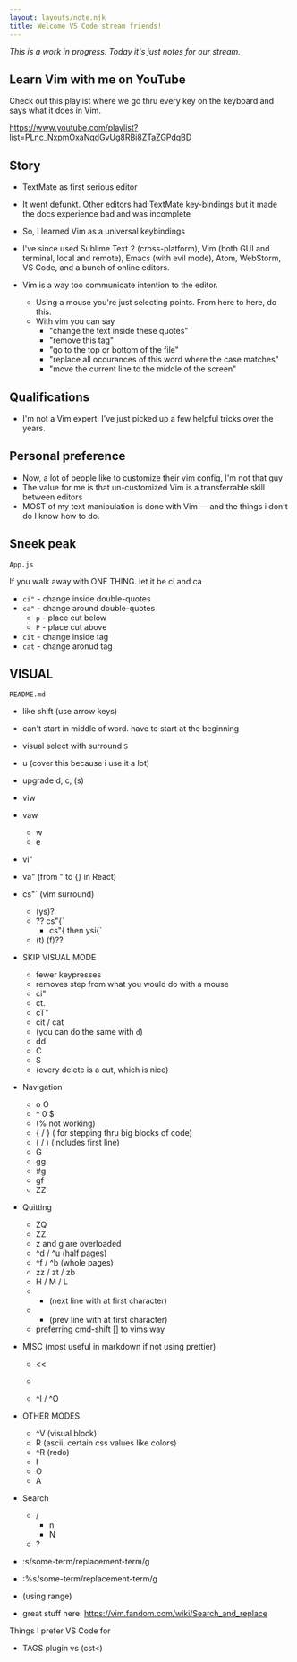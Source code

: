 ```yaml
---
layout: layouts/note.njk
title: Welcome VS Code stream friends!
---
```


_This is a work in progress. Today it's just notes for our stream._

## Learn Vim with me on YouTube

Check out this playlist where we go thru every key on the keyboard and says what it does in Vim.

https://www.youtube.com/playlist?list=PLnc_NxpmOxaNqdGvUg8RBi8ZTaZGPdqBD

## Story

- TextMate as first serious editor
- It went defunkt. Other editors had TextMate key-bindings but it made the docs experience bad and was incomplete
- So, I learned Vim as a universal keybindings
- I've since used Sublime Text 2 (cross-platform), Vim (both GUI and terminal, local and remote), Emacs (with evil mode), Atom, WebStorm, VS Code, and a bunch of online editors.

- Vim is a way too communicate intention to the editor.
  - Using a mouse you're just selecting points. From here to here, do this.
  - With vim you can say
    - "change the text inside these quotes"
    - "remove this tag"
    - "go to the top or bottom of the file"
    - "replace all occurances of this word where the case matches"
    - "move the current line to the middle of the screen"

## Qualifications

- I'm not a Vim expert. I've just picked up a few helpful tricks over the years.

## Personal preference

- Now, a lot of people like to customize their vim config, I'm not that guy
- The value for me is that un-customized Vim is a transferrable skill between editors
- MOST of my text manipulation is done with Vim — and the things i don't do I know how to do.

## Sneek peak

`App.js`

If you walk away with ONE THING. let it be ci and ca

- `ci"` - change inside double-quotes
- `ca"` - change around double-quotes
  - `p` - place cut below
  - `P` - place cut above
- `cit` - change inside tag
- `cat` - change aronud tag

## VISUAL

`README.md`

- like shift (use arrow keys)
- can't start in middle of word. have to start at the beginning
- visual select with surround `S`

- u (cover this because i use it a lot)
- upgrade d, c, (s)
- viw
- vaw
  - w
  - e
- vi"
- va" (from " to {} in React)
- cs"` (vim surround)

  - (ys)?
  - ?? cs"{`
    - cs"{ then ysi{`
  - (t) (f)??

- SKIP VISUAL MODE

  - fewer keypresses
  - removes step from what you would do with a mouse
  - ci"
  - ct.
  - cT"
  - cit / cat
  - (you can do the same with `d`)
  - dd
  - C
  - S
  - (every delete is a cut, which is nice)

- Navigation
  - o O
  - ^ 0 $
  - (% not working)
  - { / } ( for stepping thru big blocks of code)
  - ( / ) (includes first line)
  - G
  - gg
  - #g
  - gf
  - ZZ
- Quitting

  - ZQ
  - ZZ
  - z and g are overloaded
  - ^d / ^u (half pages)
  - ^f / ^b (whole pages)
  - zz / zt / zb
  - H / M / L
  - - (next line with at first character)
  - - (prev line with at first character)
  - preferring cmd-shift [] to vims way

- MISC (most useful in markdown if not using prettier)

  - <<
  - > >
  - ^I / ^O

- OTHER MODES

  - ^V (visual block)
  - R (ascii, certain css values like colors)
  - ^R (redo)
  - I
  - O
  - A

- Search

  - /
    - n
    - N
  - ?

- :s/some-term/replacement-term/g
- :%s/some-term/replacement-term/g
- (using range)
- great stuff here: https://vim.fandom.com/wiki/Search_and_replace

Things I prefer VS Code for

- TAGS plugin vs (cst<)
